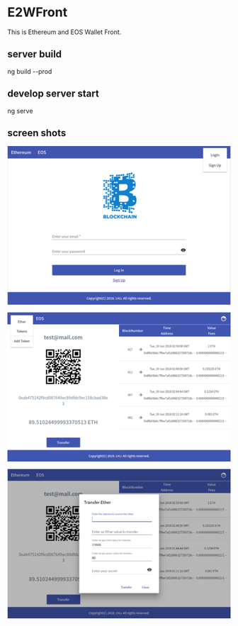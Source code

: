 # E2WFront

This is Ethereum and EOS Wallet Front.

## server build

ng build --prod

## develop server start

ng serve

## screen shots

![login](./src/assets/screenshots/login.png)

![main](./src/assets/screenshots/main.png)

![transfer](./src/assets/screenshots/transfer.png)
